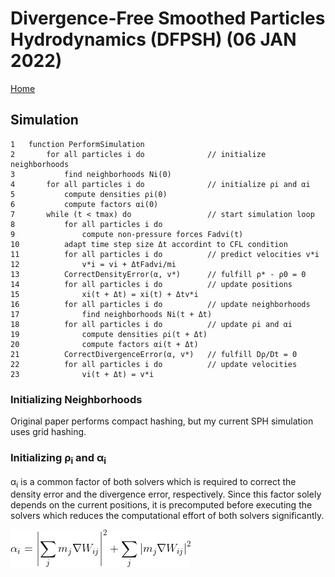 # Divergence-Free Smoothed Particles Hydrodynamics (DFPSH) (06 JAN 2022)
[Home](/README.md)

## Simulation

```
1   function PerformSimulation
2       for all particles i do              // initialize neighborhoods
3           find neighborhoods Ni(0)
4       for all particles i do              // initialize ρi and αi
5           compute densities ρi(0)
6           compute factors αi(0)
7       while (t < tmax) do                 // start simulation loop
8           for all particles i do
9               compute non-pressure forces Fadvi(t)
10          adapt time step size Δt accordint to CFL condition
11          for all particles i do          // predict velocities v*i
12              v*i = vi + ΔtFadvi/mi
13          CorrectDensityError(α, v*)      // fulfill ρ* - ρ0 = 0
14          for all particles i do          // update positions
15              xi(t + Δt) = xi(t) + Δtv*i
16          for all particles i do          // update neighborhoods
17              find neighborhoods Ni(t + Δt)
18          for all particles i do          // update ρi and αi
19              compute densities ρi(t + Δt)
20              compute factors αi(t + Δt)
21          CorrectDivergenceError(α, v*)   // fulfill Dρ/Dt = 0
22          for all particles i do          // update velocities
23              vi(t + Δt) = v*i
```

### Initializing Neighborhoods

Original paper performs compact hashing, but my current SPH simulation uses grid hashing.

### Initializing ρ<sub>i</sub> and α<sub>i</sub>

α<sub>i</sub> is a common factor of both solvers which is required to correct the density error and the divergence error, respectively. Since this factor solely depends on the current positions, it is precomputed before executing the solvers which reduces the computational effort of both solvers significantly.

![FactorEquation](/Images/Dfsph/FactorEquation.gif)